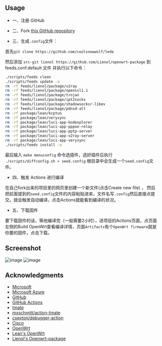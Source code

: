 ## Usage

- 一、注册 GitHub
  
- 二、Fork [this GitHub repository](https://github.com/sypopo/Actions-OpenWrt)
  
- 三、生成`.config`文件：  
  
首先`git clone https://github.com/coolsnowwolf/lede`  
  
然后添加 `src-git lienol https://github.com/Lienol/openwrt-package` 到 feeds.conf.default 文件 并执行以下命令： 
```bash
./scripts/feeds clean  
./scripts/feeds update -a  
rm -rf feeds/lienol/package/v2ray  
rm -rf feeds/lienol/package/openssl1.1  
rm -rf feeds/lienol/package/trojan  
rm -rf feeds/lienol/package/ipt2socks  
rm -rf feeds/lienol/package/shadowsocksr-libev  
rm -rf feeds/lienol/package/pdnsd-alt  
rm -rf package/lean/kcptun  
rm -rf package/lean/verysync  
rm -rf package/lean/luci-app-kodexplorer  
rm -rf package/lean/luci-app-pppoe-relay  
rm -rf package/lean/luci-app-pptp-server  
rm -rf package/lean/luci-app-v2ray-server  
rm -rf package/lean/luci-app-verysync  
./scripts/feeds install -a  
```
最后输入 `make menuconfig` 命令选插件，选好插件后执行 `./scripts/diffconfig.sh > seed.config` 根目录中会生成一个`seed.config`文件。
  
- 四、触发 Actions 进行编译 
  
在自己fork出来的项目里的网页里创建一个新文件(点击Create new file) ， 然后把前面提到的`seed.config`文件的内容粘贴进来，文件名写`.config`然后直接点提交。就会触发自动编译，点击Actions就能看到编译的状况。
  
- 五、下载固件  
  
要下载固件的话，等他编译完（一般需要2小时），进项目的Actions页面，点页面左侧的Build OpenWrt查看编译详情，页面`Artifacts`有个`OpenWrt firmware`就是你要的固件，点击下载。
  
## Screenshot
![image](https://github.com/sypopo/Actions-OpenWrt/blob/master/20191225135809.png)
![image](https://github.com/sypopo/Actions-OpenWrt/blob/master/20191225135919.png)

## Acknowledgments

- [Microsoft](https://www.microsoft.com)
- [Microsoft Azure](https://azure.microsoft.com)
- [GitHub](https://github.com)
- [GitHub Actions](https://github.com/features/actions)
- [tmate](https://github.com/tmate-io/tmate)
- [mxschmitt/action-tmate](https://github.com/mxschmitt/action-tmate)
- [csexton/debugger-action](https://github.com/csexton/debugger-action)
- [Cisco](https://www.cisco.com/)
- [OpenWrt](https://github.com/openwrt/openwrt)
- [Lean's OpenWrt](https://github.com/coolsnowwolf/lede)
- [Lienol's Openwrt-package](https://github.com/Lienol/openwrt-package)

